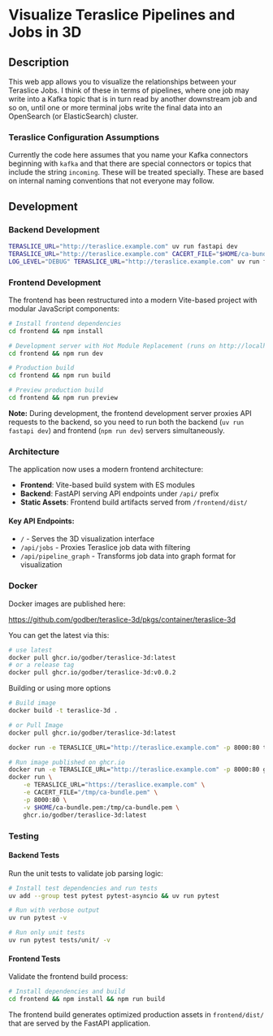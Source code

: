 # Visualize Teraslice Pipelines and Jobs in 3D

## Description

This web app allows you to visualize the relationships between your Teraslice
Jobs.  I think of these in terms of pipelines, where one job may write into a
Kafka topic that is in turn read by another downstream job and so on, until one
or more terminal jobs write the final data into an OpenSearch (or ElasticSearch)
cluster.

### Teraslice Configuration Assumptions

Currently the code here assumes that you name your Kafka connectors beginning
with `kafka` and that there are special connectors or topics that include the
string `incoming`.  These will be treated specially.  These are based on
internal naming conventions that not everyone may follow.

## Development

### Backend Development

```bash
TERASLICE_URL="http://teraslice.example.com" uv run fastapi dev
TERASLICE_URL="http://teraslice.example.com" CACERT_FILE="$HOME/ca-bundle.pem" uv run fastapi dev
LOG_LEVEL="DEBUG" TERASLICE_URL="http://teraslice.example.com" uv run fastapi dev
```

### Frontend Development

The frontend has been restructured into a modern Vite-based project with modular JavaScript components:

```bash
# Install frontend dependencies
cd frontend && npm install

# Development server with Hot Module Replacement (runs on http://localhost:5173)
cd frontend && npm run dev

# Production build
cd frontend && npm run build

# Preview production build
cd frontend && npm run preview
```

**Note:** During development, the frontend development server proxies API requests to the backend, so you need to run both the backend (`uv run fastapi dev`) and frontend (`npm run dev`) servers simultaneously.

### Architecture

The application now uses a modern frontend architecture:
- **Frontend**: Vite-based build system with ES modules
- **Backend**: FastAPI serving API endpoints under `/api/` prefix
- **Static Assets**: Frontend build artifacts served from `/frontend/dist/`

#### Key API Endpoints:
- `/` - Serves the 3D visualization interface
- `/api/jobs` - Proxies Teraslice job data with filtering
- `/api/pipeline_graph` - Transforms job data into graph format for visualization

### Docker

Docker images are published here:

https://github.com/godber/teraslice-3d/pkgs/container/teraslice-3d

You can get the latest via this:

```bash
# use latest
docker pull ghcr.io/godber/teraslice-3d:latest
# or a release tag
docker pull ghcr.io/godber/teraslice-3d:v0.0.2
```

Building or using more options

```bash
# Build image
docker build -t teraslice-3d .

# or Pull Image
docker pull ghcr.io/godber/teraslice-3d:latest

docker run -e TERASLICE_URL="http://teraslice.example.com" -p 8000:80 teraslice-3d

# Run image published on ghcr.io
docker run -e TERASLICE_URL="http://teraslice.example.com" -p 8000:80 ghcr.io/godber/teraslice-3d:latest
docker run \
    -e TERASLICE_URL="https://teraslice.example.com" \
    -e CACERT_FILE="/tmp/ca-bundle.pem" \
    -p 8000:80 \
    -v $HOME/ca-bundle.pem:/tmp/ca-bundle.pem \
    ghcr.io/godber/teraslice-3d:latest
```

### Testing

#### Backend Tests

Run the unit tests to validate job parsing logic:

```bash
# Install test dependencies and run tests
uv add --group test pytest pytest-asyncio && uv run pytest

# Run with verbose output
uv run pytest -v

# Run only unit tests
uv run pytest tests/unit/ -v
```

#### Frontend Tests

Validate the frontend build process:

```bash
# Install dependencies and build
cd frontend && npm install && npm run build
```

The frontend build generates optimized production assets in `frontend/dist/` that are served by the FastAPI application.
